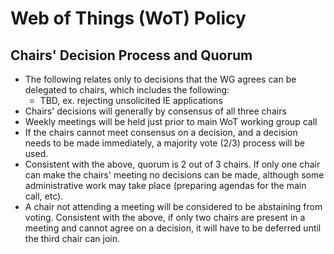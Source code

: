 # Web of Things (WoT) Policy
## Chairs' Decision Process and Quorum
- The following relates only to decisions that the WG agrees can be delegated to chairs, which includes the following:
    - TBD, ex. rejecting unsolicited IE applications
- Chairs' decisions will generally by consensus of all three chairs
- Weekly meetings will be held just prior to main WoT working group call
- If the chairs cannot meet consensus on a decision, and a decision needs to be made immediately, a majority vote (2/3) process will be used.
- Consistent with the above, quorum is 2 out of 3 chairs.  If only one chair can make the chairs' meeting no decisions can be made, although some administrative work may take place (preparing agendas for the main call, etc).
- A chair not attending a meeting will be considered to be abstaining from voting.  Consistent with the above, if only two chairs are present in a meeting and cannot agree on a decision, it will have to be deferred until the third chair can join.
